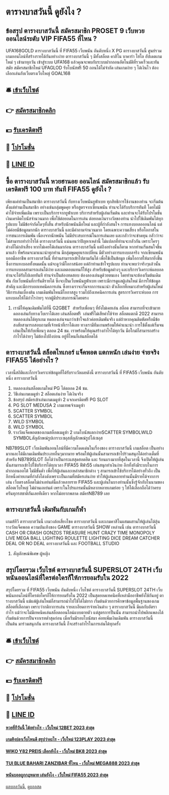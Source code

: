 # ตารางบาสวันนี้ ดูยังไง ?
## ข้อสรุป ตารางบาสวันนี้ สมัครสมาชิก PROSET 9 เว็บหวยออนไลน์ระดับ VIP FIFA55 ที่ไหน ?
UFA168GOLD ตารางบาสวันนี้ ที่ FIFA55 เว็บพนัน อันดับหนึ่ง X PG ตารางบาสวันนี้ ศูนย์รวมเกมออนไลน์ที่สร้างรายได้กันอย่างง่าย ตารางบาสวันนี้ ๆ มีทั้งสล็อต คาสิโน บาคาร่า ไฮโล อัปเดตเกมใหม่ ๆ เข้ามาทุกวัน เข้าสู่ระบบ UFA168 แล้วคุณจะพบกับระบบฝากถอนอัตโนมัติที่รวดเร็วและทันสมัย สมัครสมาชิกใหม่ UFAGLOD รับโบนัสฟรี 50 ถอนได้ไม่จำกัด เล่นเกมง่าย ๆ ได้เงินไว ต้องเลือกเล่นกับเว็บตรงเว็บใหญ่ GOAL168

## 🛎 [เข้าเว็บไซต์](https://bit.ly/3SdLNi2)
## 👉 [สมัครสมาชิกคลิก](https://bit.ly/3SdLNi2)
## 💵 [รับเครดิตฟรี](https://bit.ly/3dyRKHj)
## 👑 [โปรโมชั่น](https://bit.ly/3dyRKHj)
## 📱 [LINE ID](https://bit.ly/3dyRKHj)

## ซื้อ ตารางบาสวันนี้ หวยฮานอย ออนไลน์ สมัครสมาชิกแล้ว รับเครดิตฟรี 100 บาท ทันที FIFA55 ดูยังไง ?
เพียงแค่ท่านเป็นสมาชิก ตารางบาสวันนี้ กับทางเว็บพนันยูฟ่าเบท ทุกสิทธิการใช้งานของท่าน จะเริ่มต้นตั้งแต่ท่านเป็นสมาชิก อย่างเช่นกลุ่มพูดคุย หรือสูตรจากเซียนพนัน ท่านจะได้รับบริการทันที โดยไม่มีค่าใช้จ่ายเพิ่มเติม เพราะเป็นบริการจากยูฟ่าเบท บริการสำหรับผู้เล่นเริ่มต้น และท่านจะได้รับโปรโมชั่น เงินเครดิตโบนัสจำนวนมาก เพื่อใช้ต่อยอดในการเล่น ต่อยอดเงินรางวัลของท่าน นำไปใช้เดิมพันได้ทุกรูปแบบ ไม่มีข้อจำกัดใดๆทั้งสิ้น
สำหรับนักพนันมือใหม่ และผู้ที่กำลังสนใจ การแทงบอลอออนไลน์ แต่ไม่ค่อยมีข้อมูลมากนัก ตารางบาสวันนี้ และมีคำถามจำนวนมาก โดยเฉพาะความเสี่ยง หรือโอกาสในการชนะการเดิมพัน เนื่องจากนักพนัน ไม่มีประสบการณ์ในการเล่นเลย และกลัวว่าจะข่าดทุน กลัวว่าจะไม่สามารถทำกำไรได้ ตารางบาสวันนี้ แน่นอนว่าปัญหาเหล่านี้ ไม่แปลกที่ท่านจะกลัวกัน เพราะใครๆต่างก็ไม่กล้าเสี่ยง หากไม่เคยได้เล่นมาก่อน ตารางบาสวันนี้ แต่ถึงอย่างนั้นก็ตาม หากท่านเริ่มสนใจขึ้นมาแล้ว
ที่พร้อมจะมาแนะนำทุกท่าน มีกลุ่มพูดคุยแรกเปลี่ยน มีตัวอย่างการแทงบอลจริง จากเซียนพนันบอลมืออาชีพ ตารางบาสวันนี้ ที่ท่านสามารถเข้าไปตามกันได้ เพื่อใช้เป็นข้อมูล เพิ่มโอกาสให้มากยิ่งขึ้น ซึ่งการแทงบอลทั้งหมดนั้น แม้จะดูว่ามีโอกาสน้อย แต่ถ้าท่านเข้าใจรูปแบบ ท่านจะพบว่าจริงๆแล้วนั้น การแทงบอลสามารถเล่นได้ง่าย และผลตอบแทนก็ให้สูง สำหรับข้อมูลต่างๆ และบริการวิเคราะห์ผลบอล ท่านจะได้รับไปเลยทันที
ท่านจำเป็นต้องทดสอบ ต้องลองเล่นดูด้วยตนเอง โดยท่านจะต้องเริ่มต้นเดิมพัน กับเว็บพนันที่การันตีรายได้ ซึ่งจะเป็นเว็บพนันยูฟ่าเบท เพราะมีการดูแลผู้เล่นใหม่ มีการให้ข้อมูลสำคัญ และมีการบอกเทคนิคการเล่น ซึ่งทางเราจะเริ่มจากการแนะนำ ตัวเลือกที่เหมาะสำหรับผู้เล่นใหม่ วิธีการเล่นเบื่องต้น เกมเดิมพันไหนมีโอกาสสูง รวมไปถึงเทคนิคการเล่น สูตรการวิเคราะห์บอล การแทงบอลให้ได้กำไรง่ายๆ จากผู้มีประสบการณ์โดยตรง
1. เรามีให้คุณเดิมพันได้ที่นี้ G2GBET  สำหรับเพื่อนๆ ที่ยังไม่เคยเล่น สล็อต สามารถที่จะเข้ามาทดลองเล่นกับทางเว็บเราได้เลย เล่นสล็อตฟรี  เล่นฟรีไม่เสียค่าใช้จ่าย สล็อตแตกดี 2022 สามารถทดลองเล่นได้ทุกเกม ทดลองเล่นจนกว่าเข้าใจแล้วค่อยเดิมพันจริง แต่ถ้าหากคุณติดขัดหรือมีข้อสงสัยสามารถสอบถามที่เจ้าหน้าที่เราได้เลย ทางเรามีทีมงานพร้อมให้คำแนะนำ การใช้ตั้งแต่เริ่มจนเล่นเป็นให้กับเพื่อนๆ ตลอด 24 ชม. เราพร้อมให้คุณสร้างกำไรได้ทุกวัน มือใกม่ก็สามารถสร้างกำไรได้ง่ายๆ ไม่ต้องไปถึงบ่อน อยู่ที่ไหนก็เล่นสล็อตได้

## ตารางบาสวันนี้ สล็อตไทเกอร์ แจ็คพอต แตกหนัก เล่นง่าย จ่ายจริง FIFA55 ได้อย่างไร ?
เวลานี้สถิติและก็การวิเคราะห์ข้อมูลที่ได้รับรางวัลเผยดังนี้ ตารางบาสวันนี้ ที่ FIFA55 เว็บพนัน อันดับหนึ่ง ตารางบาสวันนี้
1. ทดลองเล่นสล็อตเกมใหม่ PG ได้ตลอด 24 ชม.
2. วิธีเล่นเกมเมดูซ่า 2 สล็อตเล่นง่าย ได้เงินจริง
3. ข้อสรุป สมัครเข้าเล่นเกมเมดูซ่า 2 แจกเครดิตฟรี PG SLOT
4. PG SLOT MEDUSA 2 เกมเทพเจ้าเมดูซ่า
5. SCATTER SYMBOL
6. SCATTER SYMBOL
7. WILD SYMBOL
8. WILD SYMBOL
9. รางวัลแจ็คพอตของเกมสล็อตเมดูซ่า 2 เกมโบนัสแตกง่ายSCATTER SYMBOLWILD SYMBOLสัญลักษณ์รูปเกราะเซอุสสัญลักษณ์รูปโล่เซอุส

NB789SLOT เว็บเดิมพันออนไลน์ที่มีความโดดเด่นในเรื่องของ ตารางบาสวันนี้ เกมสล็อต เป็นอย่างมากและได้มีเกมเดิมพันประเภทอื่นๆมากมาย พร้อมให้ผู้เล่นนั้นสามารถเข้าไปร่วมสนุกได้อย่างเต็มที่ สำหรับ NB789SLOT ถือได้ว่าเป็นกระแสสุดฮอตฮิต และ ร้อนแรงมากที่สุดในเวลานี้ จึงเปิดให้ผู้เล่นนั้นสามารถเข้าไปใช้บริการได้ทุกเวลา FIFA55 ฟีฟ่า55 เล่นสนุกทำเงินง่าย อีกทั้งยังมีระบบในการ ฝากถอนออโต้ ไม่มีขั้นต่ำ เพื่อให้ผู้เล่นและเหล่าสมาชิกต่าง ๆ สามารถเข้าใช้บริการได้อย่างทั่วถึง เป็นอีกหนึ่งค่ายเกมที่กำลังโด่งดังเพราะเป็นเกมที่สมัครเล่นง่าย ทำให้ผู้เล่นหลายท่านนั้นมีรายได้จากการเล่น เว็บตรงสล็อตไม่ผ่าเอย่นต์นี้แล้วหลายราย FIFA55 และผู้เล่นในบางท่านนั้นซึ่งรู้จักกับในนามของ สล็อตเว็บใหญ่ ไม่ผ่านเอเย่นต์ เพราะในโปรแกรมนั้นมีหลากหลายเกมย่อย ๆ ให้ได้เลือกถือได้ว่าครบครันทุกรสชาติกันเลยทีเดียว หากไม่อยากพลาด สมัครNB789 เลย

## ตารางบาสวันนี้ เดิมพันกับเกมกีฬา
เกมส์ทีวี ตารางบาสวันนี้ เกมวงล้อเสี่ยงโชค ตารางบาสวันนี้ และเกมคาสิโนผสมผสานให้ผู้เล่นได้ลุ้นรางวัลแจ็คพอต ความบันเทิงของ GAME ตารางบาสวันนี้ SHOW เหล่านนี้ เช่น ตารางบาสวันนี้ CASH OR CRASH GONZOS TREASURE HUNT CRAZY TIME MONOPOLY LIVE MEGA BALL LIGHTING ROULETTE LIGHTING DICE DREAM CATCHER DEAL OR NO DEAL ตารางบาสวันนี้ และ FOOTBALL STUDIO
1. สัญลักษณ์พิเศษ ผู้หญิง

## สรุปโดยรวม เว็บไซต์ ตารางบาสวันนี้ SUPERSLOT 24TH เว็บพนันออนไลน์ที่ใครต่อใครก็ให้การยอมรับใน 2022
สรุปโดยรวม ที่ FIFA55 เว็บพนัน อันดับหนึ่ง เว็บไซต์ ตารางบาสวันนี้ SUPERSLOT 24TH เว็บพนันออนไลน์ที่ใครต่อใครก็ให้การยอมรับใน 2022 เป็นสุดยอดเทคนิคที่เหล่ามืออาชีพยังใช้กันอยู่ ตารางบาสวันนี้ แม้แต่ผู้เล่นใหม่ก็สามารถนำไปใช้ได้ไม่ยาก เริ่มต้นด้วยการศึกษาข้อมูลพื้นฐานของเกมสล็อตที่เลือกมา เพราะว่ากติกาการเล่น รายละเอียดการจ่ายเงินต่าง ๆ ตารางบาสวันนี้ มีผลกับอัตรากำไร แม้ว่าจะไม่มีเทคนิคเล่นสล็อตออนไลน์แบบตายตัว แต่สูตรการปั่นนั้น สามารถนำไปพลิกแพลงได้ เริ่มต้นด้วยการปั่นจากเรทต่ำสุดก่อน เมื่อเริ่มมีรอบโบนัสมา ค่อยเพิ่มเงินเดิมพัน ตารางบาสวันนี้ เป็นต้น มาร่วมสนุกกัน ตารางบาสวันนี้ ก็จะสร้างกำไรในการเล่นได้ทุกครั้ง

## 🛎 [เข้าเว็บไซต์](https://bit.ly/3SdLNi2)
## 👉 [สมัครสมาชิกคลิก](https://bit.ly/3SdLNi2)
## 💵 [รับเครดิตฟรี](https://bit.ly/3dyRKHj)
## 👑 [โปรโมชั่น](https://bit.ly/3dyRKHj)
## 📱 [LINE ID](https://bit.ly/3dyRKHj)

#### [หวยยี่กีวันนี้ ได้อย่างไร - เว็บใหม่ 12BET 2023 ล่าสุด](https://atom.io/themes/หวยยี่กีวันนี้%20ได้อย่างไร%20-%20เว็บใหม่%2012bet%202023%20ล่าสุด)
#### [เกมยิงปลาเว็บไหนดี สรุปว่าอะไร - เว็บใหม่ 123PLAY 2023 ล่าสุด](https://atom.io/themes/เกมยิงปลาเว็บไหนดี%20สรุปว่าอะไร%20-%20เว็บใหม่%20123play%202023%20ล่าสุด)
#### [WIKO Y82 PREIS เลือกยังไง - เว็บใหม่ BK8 2023 ล่าสุด](https://atom.io/themes/wiko%20y82%20preis%20เลือกยังไง%20-%20เว็บใหม่%20bk8%202023%20ล่าสุด)
#### [TUI BLUE BAHARI ZANZIBAR ที่ไหน - เว็บใหม่ MEGA888 2023 ล่าสุด](https://atom.io/themes/tui%20blue%20bahari%20zanzibar%20ที่ไหน%20-%20เว็บใหม่%20mega888%202023%20ล่าสุด)
#### [พนันบอลถูกกฎหมาย เล่นยังไง - เว็บใหม่ FIFA55 2023 ล่าสุด](https://atom.io/themes/พนันบอลถูกกฎหมาย%20เล่นยังไง%20-%20เว็บใหม่%20fifa55%202023%20ล่าสุด)

[ผลบอลวันนี้](https://siamsport.tv "ผลบอลวันนี้"), [ดูบอลสด](https://siamsport.tv/ดูบอลสด "ดูบอลสด")
